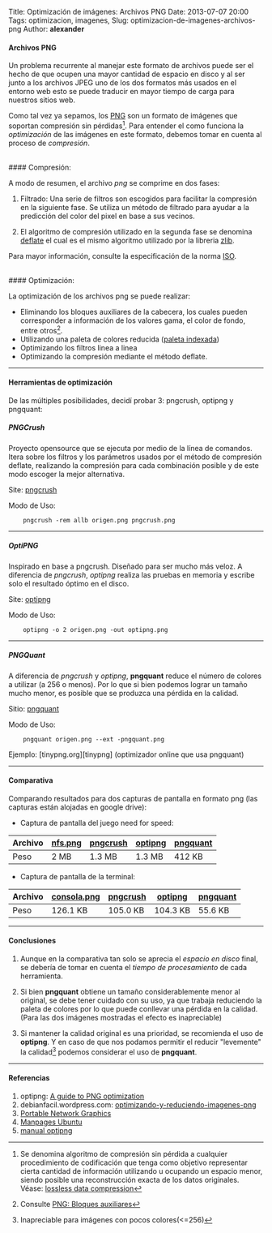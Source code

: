 Title: Optimización de imágenes: Archivos PNG
Date: 2013-07-07 20:00
Tags: optimizacion, imagenes,
Slug: optimizacion-de-imagenes-archivos-png
Author: __alexander__

#### Archivos PNG

Un problema recurrente al manejar este formato de archivos puede ser el hecho de que ocupen una mayor cantidad de espacio en disco y al ser junto a los archivos JPEG uno de los dos formatos más usados en el entorno web esto se puede traducir en mayor tiempo de carga para nuestros sitios web.

Como tal vez ya sepamos, los [PNG][PNG] son un formato de imágenes que soportan compresión sin pérdidas[^1]. Para entender el como funciona la *optimización* de las imágenes en este formato, debemos tomar en cuenta al proceso de *compresión*.

<br>
#### Compresión:

A modo de resumen, el archivo *png* se comprime en dos fases:

1. Filtrado: Una serie de filtros son escogidos para facilitar la compresión en la siguiente fase. Se utiliza un método de filtrado para ayudar a la predicción del color del pixel en base a sus vecinos.

2. El algoritmo de compresión utilizado en la segunda fase se denomina [deflate][deflate] el cual es el mismo algoritmo utilizado por la libreria [zlib][zlib].

Para mayor información, consulte la especificación de la norma [ISO][PNG-ISO].

<br>
#### Optimización:

La optimización de los archivos png se puede realizar:

- Eliminando los bloques auxiliares de la cabecera, los cuales pueden corresponder a información de los valores gama, el color de fondo, entre otros[^2].
- Utilizando una paleta de colores reducida ([paleta indexada][paleta-indexada])
- Optimizando los filtros linea a linea
- Optimizando la compresión mediante el método deflate.

- - -
#### Herramientas de optimización

De las múltiples posibilidades, decidí probar 3: pngcrush, optipng y pngquant:

##### PNGCrush

Proyecto opensource que se ejecuta por medio de la línea de comandos. Itera sobre los filtros y los parámetros usados por el método de compresión deflate, realizando la compresión para cada combinación posible y de este modo escoger la mejor alternativa.

Site: [pngcrush][pngcrush]

Modo de Uso:

        pngcrush -rem allb origen.png pngcrush.png

- - -
##### OptiPNG

Inspirado en base a pngcrush. Diseñado para ser mucho más veloz. A diferencia de *pngcrush*, *optipng* realiza las pruebas en memoria y escribe solo el resultado óptimo en el disco.

Site: [optipng][optipng]

Modo de Uso:

        optipng -o 2 origen.png -out optipng.png

- - -
##### PNGQuant

A diferencia de *pngcrush* y *optipng*, **pngquant** reduce el número de colores a utilizar (a 256 o menos). Por lo que si bien podemos lograr un tamaño mucho menor, es posible que se produzca una pérdida en la calidad.

Sitio: [pngquant][pngquant]

Modo de Uso:

        pngquant origen.png --ext -pngquant.png

Ejemplo: [tinypng.org][tinypng] (optimizador online que usa pngquant)

- - -
#### Comparativa

Comparando resultados para dos capturas de pantalla en formato png (las capturas están alojadas en google drive):

- Captura de pantalla del juego need for speed:

|Archivo |   [nfs.png][nfs.png] |   [pngcrush][nfs-pngcrush.png]    |  [optipng][nfs-optipng.png] | [pngquant][nfs-pngquant.png]
| -      |   -                  |   -                   |   -       | -
|Peso    |   2 MB               |   1.3 MB              |  1.3 MB   | 412 KB

- Captura de pantalla de la terminal:

|Archivo |   [consola.png][nfs.png] |   [pngcrush][consola-pngcrush.png]    |  [optipng][consola-optipng.png] | [pngquant][consola-pngquant.png]
| -      |   -                  |   -                   |   -       | -
|Peso    |   126.1 KB           |   105.0 KB            |  104.3 KB | 55.6 KB

- - -
#### Conclusiones

1. Aunque en la comparativa tan solo se aprecia el *espacio en disco* final, se debería de tomar en cuenta el *tiempo de procesamiento* de cada herramienta.

2. Si bien **pngquant** obtiene un tamaño considerablemente menor al original, se debe tener cuidado con su uso, ya que trabaja reduciendo la paleta de colores por lo que puede conllevar una pérdida en la calidad. (Para las dos imágenes mostradas el efecto es inapreciable)

3. Si mantener la calidad original es una prioridad, se recomienda el uso de **optipng**. Y en caso de que nos podamos permitir el reducir "levemente" la calidad[^3] podemos considerar el uso de **pngquant**.

- - -
#### Referencias

1. optipng: [A guide to PNG optimization][a-guide-to-png-optimization]
2. debianfacil.wordpress.com: [optimizando-y-reduciendo-imagenes-png][optimizando-y-reduciendo-imagenes-png]
3. [Portable Network Graphics][portable-network-graphics]
4. [Manpages Ubuntu][man-pngcrush]
5. [manual optipng][man-optipng]

[^1]: Se denomina algoritmo de compresión sin pérdida a cualquier procedimiento de codificación que tenga como objetivo representar cierta cantidad de información utilizando u ocupando un espacio menor, siendo posible una reconstrucción exacta de los datos originales.
Véase: [lossless data compression][lossless-data-compression]

[^2]: Consulte [PNG: Bloques auxiliares][png-bloques-auxiliares]

[^3]: Inapreciable para imágenes con pocos colores(<=256)

[PNG]: http://en.wikipedia.org/wiki/Portable_Network_Graphics
[deflate]: http://en.wikipedia.org/wiki/DEFLATE_(algorithm)
[zlib]: http://en.wikipedia.org/wiki/Zlib
[PNG-ISO]: http://tools.ietf.org/html/rfc2083
[paleta-indexada]: http://en.wikipedia.org/wiki/Indexed_color
[pngcrush]: http://pmt.sourceforge.net/pngcrush/index.html
[optipng]: http://optipng.sourceforge.net/
[pngquant]: http://pngquant.org/
[pngquant]: http://tinypng.org/

[lossless-data-compression]: http://en.wikipedia.org/wiki/Lossless_data_compression
[png-bloques-auxiliares]: http://en.wikipedia.org/wiki/Portable_Network_Graphics#Ancillary_chunks
[optimizando-y-reduciendo-imagenes-png]: http://debianfacil.wordpress.com/2008/03/18/optimizando-y-reduciendo-imagenes-png/
[a-guide-to-png-optimization]: http://optipng.sourceforge.net/pngtech/optipng.html
[portable-network-graphics]: http://www.libpng.org/pub/png/
[man-pngcrush]: http://manpages.ubuntu.com/manpages/raring/man1/pngcrush.1.html
[man-optipng]: http://linux.die.net/man/1/optipng

[nfs.png]: https://docs.google.com/file/d/0B9sAAyxUlH2tNTlPMmo5Vkk3R2c/edit?usp=sharing
[nfs-pngcrush.png]: https://docs.google.com/file/d/0B9sAAyxUlH2tWUhtUl9abjU2ZVE/edit?usp=sharing
[nfs-optipng.png]: https://docs.google.com/file/d/0B9sAAyxUlH2tc3Q5dDNYbi1vY2c/edit?usp=sharing
[nfs-pngquant.png]: https://docs.google.com/file/d/0B9sAAyxUlH2tVlJDWGpHX0U5YjA/edit?usp=sharing

[consola.png]: https://docs.google.com/file/d/0B9sAAyxUlH2tRGoxMi12QmZ2blU/edit?usp=sharing
[consola-pngcrush.png]: https://docs.google.com/file/d/0B9sAAyxUlH2tb1lzaXFQcnA3Wlk/edit?usp=sharing
[consola-optipng.png]: https://docs.google.com/file/d/0B9sAAyxUlH2tRHZDSy1RZXRFRHc/edit?usp=sharing
[consola-pngquant.png]: https://docs.google.com/file/d/0B9sAAyxUlH2tb1lzaXFQcnA3Wlk/edit?usp=sharing